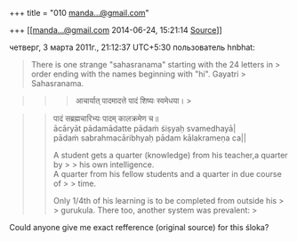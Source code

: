 +++
title = "010 manda...@gmail.com"

+++
[[manda...@gmail.com	2014-06-24, 15:21:14 [Source](https://groups.google.com/g/samskrita/c/6hh6DzcBTYQ)]]



  
  
четверг, 3 марта 2011г., 21:12:37 UTC+5:30 пользователь hnbhat:

> There is one strange "sahasranama" starting with the 24 letters in > order ending with the names beginning with "hi". Gayatri > Sahasranama.  

> 
> > > आचार्यात् पादमादत्ते पादं शिष्यः स्वमेधया। >
> 

> 
> > >   
> > पादं सब्रह्मचारिभ्यः पादम् कालक्रमेण च॥  
> > ācāryāt pādamādatte pādaṁ śiṣyaḥ svamedhayā\|  
> > pādaṁ sabrahmacāribhyaḥ pādam kālakrameṇa ca\|\|  
> >   
> > A student gets a quarter (knowledge) from his teacher,a quarter by > > his own intelligence.  
> > A quarter from his fellow students and a quarter in due course of > > time.  
> >   
> > Only 1/4th of his learning is to be completed from outside his > > gurukula. There too, another system was prevalent: >
> 

> 
> > 

  
Could anyone give me exact refference (original source) for this śloka?  



